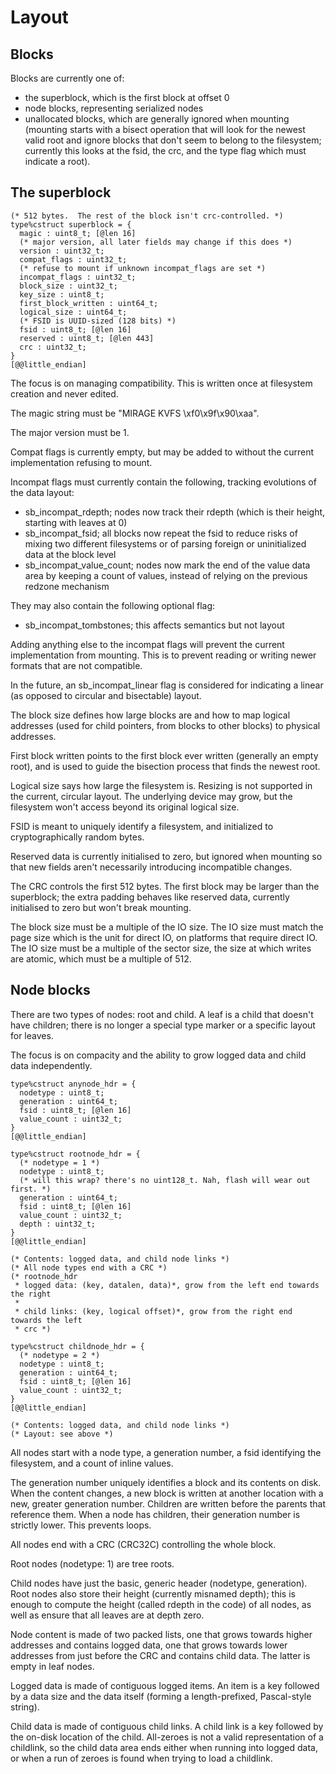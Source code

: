 # Layout

## Blocks

Blocks are currently one of:
- the superblock, which is the first block at offset 0
- node blocks, representing serialized nodes
- unallocated blocks, which are generally ignored
when mounting (mounting starts with a bisect operation
that will look for the newest valid root and ignore blocks
that don't seem to belong to the filesystem; currently
this looks at the fsid, the crc, and the type flag
which must indicate a root).

## The superblock

```
(* 512 bytes.  The rest of the block isn't crc-controlled. *)
type%cstruct superblock = {
  magic : uint8_t; [@len 16]
  (* major version, all later fields may change if this does *)
  version : uint32_t;
  compat_flags : uint32_t;
  (* refuse to mount if unknown incompat_flags are set *)
  incompat_flags : uint32_t;
  block_size : uint32_t;
  key_size : uint8_t;
  first_block_written : uint64_t;
  logical_size : uint64_t;
  (* FSID is UUID-sized (128 bits) *)
  fsid : uint8_t; [@len 16]
  reserved : uint8_t; [@len 443]
  crc : uint32_t;
}
[@@little_endian]
```

The focus is on managing compatibility.
This is written once at filesystem creation and never edited.

The magic string must be "MIRAGE KVFS \xf0\x9f\x90\xaa".

The major version must be 1.

Compat flags is currently empty, but may be added to without the
current implementation refusing to mount.

Incompat flags must currently contain the following, tracking
evolutions of the data layout:
- sb_incompat_rdepth; nodes now track their rdepth (which
  is their height, starting with leaves at 0)
- sb_incompat_fsid; all blocks now repeat the fsid to
  reduce risks of mixing two different filesystems or
  of parsing foreign or uninitialized data at the block
  level
- sb_incompat_value_count; nodes now mark the end of the value
  data area by keeping a count of values, instead of relying
  on the previous redzone mechanism

They may also contain the following optional flag:
- sb_incompat_tombstones; this affects semantics but not layout

Adding anything else to the incompat flags will prevent
the current implementation from mounting.
This is to prevent reading or writing newer formats that
are not compatible.

In the future, an sb_incompat_linear flag is considered for
indicating a linear (as opposed to circular and bisectable)
layout.

The block size defines how large blocks are and how to map
logical addresses (used for child pointers, from blocks to
other blocks) to physical addresses.

First block written points to the first block ever written
(generally an empty root), and is used to guide the bisection
process that finds the newest root.

Logical size says how large the filesystem is.  Resizing is not
supported in the current, circular layout.
The underlying device may grow, but the filesystem won't access
beyond its original logical size.

FSID is meant to uniquely identify a filesystem, and initialized
to cryptographically random bytes.

Reserved data is currently initialised to zero, but ignored when
mounting so that new fields aren't necessarily introducing
incompatible changes.

The CRC controls the first 512 bytes.  The first block may be larger than
the superblock; the extra padding behaves like reserved data, currently
initialised to zero but won't break mounting.

The block size must be a multiple of the IO size.
The IO size must match the page size which is the unit
for direct IO, on platforms that require direct IO.
The IO size must be a multiple of the sector size,
the size at which writes are atomic, which must be a
multiple of 512.

## Node blocks

There are two types of nodes: root and child.
A leaf is a child that doesn't have children;
there is no longer a special type marker or a specific layout for leaves.

The focus is on compacity and the ability to grow logged data and child data
independently.

```
type%cstruct anynode_hdr = {
  nodetype : uint8_t;
  generation : uint64_t;
  fsid : uint8_t; [@len 16]
  value_count : uint32_t;
}
[@@little_endian]

type%cstruct rootnode_hdr = {
  (* nodetype = 1 *)
  nodetype : uint8_t;
  (* will this wrap? there's no uint128_t. Nah, flash will wear out first. *)
  generation : uint64_t;
  fsid : uint8_t; [@len 16]
  value_count : uint32_t;
  depth : uint32_t;
}
[@@little_endian]

(* Contents: logged data, and child node links *)
(* All node types end with a CRC *)
(* rootnode_hdr
 * logged data: (key, datalen, data)*, grow from the left end towards the right
 *
 * child links: (key, logical offset)*, grow from the right end towards the left
 * crc *)

type%cstruct childnode_hdr = {
  (* nodetype = 2 *)
  nodetype : uint8_t;
  generation : uint64_t;
  fsid : uint8_t; [@len 16]
  value_count : uint32_t;
}
[@@little_endian]

(* Contents: logged data, and child node links *)
(* Layout: see above *)
```

All nodes start with a node type, a generation number,
a fsid identifying the filesystem, and a count of inline values.

The generation number uniquely identifies a block and its contents
on disk.  When the content changes, a new block is written at
another location with a new, greater generation number.
Children are written before the parents that reference them.
When a node has children, their generation number is strictly
lower.  This prevents loops.

All nodes end with a CRC (CRC32C) controlling the whole block.

Root nodes (nodetype: 1) are tree roots.

Child nodes have just the basic, generic header (nodetype, generation).
Root nodes also store their height (currently misnamed depth); this is
enough to compute the height (called rdepth in the code) of all nodes,
as well as ensure that all leaves are at depth zero.

Node content is made of two packed lists, one that grows towards higher
addresses and contains logged data, one that grows towards lower addresses
from just before the CRC and contains child data.  The latter is empty in
leaf nodes.

Logged data is made of contiguous logged items.  An item is a key followed
by a data size and the data itself (forming a length-prefixed, Pascal-style string).

Child data is made of contiguous child links.  A child link is a key followed
by the on-disk location of the child.  All-zeroes is not a valid representation
of a childlink, so the child data area ends either when running into
logged data, or when a run of zeroes is found when trying to load a childlink.
